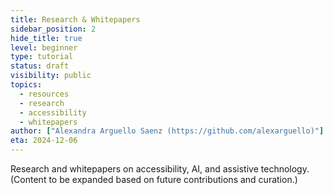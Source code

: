 ```yaml
---
title: Research & Whitepapers
sidebar_position: 2
hide_title: true
level: beginner
type: tutorial
status: draft
visibility: public
topics:
  - resources
  - research
  - accessibility
  - whitepapers
author: ["Alexandra Arguello Saenz (https://github.com/alexarguello)"]
eta: 2024-12-06
---
```


Research and whitepapers on accessibility, AI, and assistive technology. (Content to be expanded based on future contributions and curation.)
